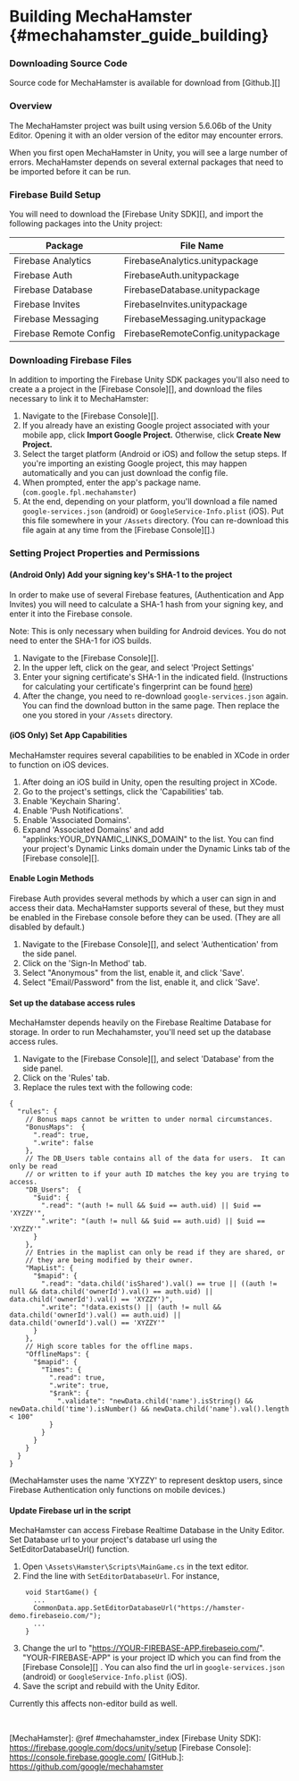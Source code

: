 Building MechaHamster {#mechahamster_guide_building}
================

### Downloading Source Code
Source code for MechaHamster is available for download from [Github.][]

### Overview

The MechaHamster project was built using version 5.6.06b of the Unity
Editor.  Opening it with an older version of the editor may encounter
errors.

When you first open MechaHamster in Unity, you will see a large number
of errors.  MechaHamster depends on several external packages that need
to be imported before it can be run.

### Firebase Build Setup

You will need to download the [Firebase Unity SDK][], and import the following
packages into the Unity project:

| Package | File Name |
|---------|-----------|
| Firebase Analytics | FirebaseAnalytics.unitypackage |
| Firebase Auth | FirebaseAuth.unitypackage |
| Firebase Database | FirebaseDatabase.unitypackage |
| Firebase Invites | FirebaseInvites.unitypackage |
| Firebase Messaging | FirebaseMessaging.unitypackage |
| Firebase Remote Config | FirebaseRemoteConfig.unitypackage |


### Downloading Firebase Files

In addition to importing the Firebase Unity SDK packages
you'll also need to create a a project in the [Firebase Console][], and
download the files necessary to link it to MechaHamster:

1. Navigate to the [Firebase Console][].
2. If you already have an existing Google project associated with your mobile app, click **Import Google Project.** Otherwise, click **Create New Project.**
3. Select the target platform (Android or iOS) and follow the setup steps. If you're importing an existing Google project, this may happen automatically and you can just download the config file.
4. When prompted, enter the app's package name.  (`com.google.fpl.mechahamster`)
5. At the end, depending on your platform, you'll download a file named `google-services.json` (android) or `GoogleService-Info.plist` (iOS).  Put this file somewhere in your `/Assets` directory.  (You can re-download this file again at any time from the [Firebase Console][].)


### Setting Project Properties and Permissions

#### (Android Only) Add your signing key's SHA-1 to the project

In order to make use of several Firebase features, (Authentication and App Invites)
you will need to calculate a SHA-1 hash from your signing key, and
enter it into the Firebase console.

Note:  This is only necessary when building for Android devices.  You do not need to enter the SHA-1 for iOS builds.

1. Navigate to the [Firebase Console][].
2. In the upper left, click on the gear, and select 'Project Settings'
3. Enter your signing certificate's SHA-1 in the indicated field.  (Instructions for
calculating your certificate's fingerprint can be found
[here](https://developers.google.com/android/guides/client-auth))
4. After the change, you need to re-download `google-services.json` again.  You can find the
download button in the same page.  Then replace the one you stored in your `/Assets` directory.


#### (iOS Only) Set App Capabilities

MechaHamster requires several capabilities to be enabled in XCode
in order to function on iOS devices.


1. After doing an iOS build in Unity, open the resulting project in XCode.
2. Go to the project's settings, click the 'Capabilities' tab.
3. Enable 'Keychain Sharing'.
4. Enable 'Push Notifications'.
5. Enable 'Associated Domains'.
6. Expand 'Associated Domains' and add "applinks:YOUR_DYNAMIC_LINKS_DOMAIN"
to the list.  You can find your project's Dynamic Links domain under
the Dynamic Links tab of the [Firebase console][].



#### Enable Login Methods

Firebase Auth provides several methods by which a user can sign in and
access their data.  MechaHamster supports several of these, but they must
be enabled in the Firebase console before they can be used.  (They are all
disabled by default.)

1. Navigate to the [Firebase Console][], and select 'Authentication' from the side panel.
2. Click on the 'Sign-In Method' tab.
3. Select "Anonymous" from the list, enable it, and click 'Save'.
4. Select "Email/Password" from the list, enable it, and click 'Save'.


#### Set up the database access rules

MechaHamster depends heavily on the Firebase Realtime Database for storage.  In order to run
Mechahamster, you'll need set up the database access rules.

1. Navigate to the [Firebase Console][], and select 'Database' from the side panel.
2. Click on the 'Rules' tab.
3. Replace the rules text with the following code:

~~~~
{
  "rules": {
    // Bonus maps cannot be written to under normal circumstances.
    "BonusMaps":  {
      ".read": true,
      ".write": false
    },
    // The DB_Users table contains all of the data for users.  It can only be read
    // or written to if your auth ID matches the key you are trying to access.
    "DB_Users":  {
      "$uid": {
        ".read": "(auth != null && $uid == auth.uid) || $uid == 'XYZZY'",
        ".write": "(auth != null && $uid == auth.uid) || $uid == 'XYZZY'"
      }
    },
    // Entries in the maplist can only be read if they are shared, or
    // they are being modified by their owner.
    "MapList": {
      "$mapid": {
        ".read": "data.child('isShared').val() == true || ((auth != null && data.child('ownerId').val() == auth.uid) || data.child('ownerId').val() == 'XYZZY')",
        ".write": "!data.exists() || (auth != null && data.child('ownerId').val() == auth.uid) || data.child('ownerId').val() == 'XYZZY'"
      }
    },
    // High score tables for the offline maps.
    "OfflineMaps": {
      "$mapid": {
        "Times": {
          ".read": true,
          ".write": true,
          "$rank": {
            ".validate": "newData.child('name').isString() && newData.child('time').isNumber() && newData.child('name').val().length < 100"
          }
        }
      }
    }
  }
}
~~~~

(MechaHamster uses the name 'XYZZY' to represent desktop users,
since Firebase Authentication only functions on mobile devices.)

#### Update Firebase url in the script

MechaHamster can access Firebase Realtime Database in the Unity Editor.  Set Database url to your
project's database url using the SetEditorDatabaseUrl() function.

1. Open `\Assets\Hamster\Scripts\MainGame.cs` in the text editor.
2. Find the line with `SetEditorDatabaseUrl`.  For instance,
~~~~
    void StartGame() {
      ...
      CommonData.app.SetEditorDatabaseUrl("https://hamster-demo.firebaseio.com/");
      ...
    }
~~~~
3. Change the url to "https://YOUR-FIREBASE-APP.firebaseio.com/".  "YOUR-FIREBASE-APP" is your
   project ID which you can find from the [Firebase Console][] .  You can also find the url in
   `google-services.json` (android) or `GoogleService-Info.plist` (iOS).
4. Save the script and rebuild with the Unity Editor.

Currently this affects non-editor build as well.

<br>

  [Firebase]: https://firebase.google.com/docs/
  [Daydream]: https://developers.google.com/vr/daydream/overview
  [Google Daydream]: https://developers.google.com/vr/daydream/overview
  [Google VR SDK for Unity]: https://developers.google.com/vr/unity/
  [MechaHamster]: @ref #mechahamster_index
  [Firebase Unity SDK]: https://firebase.google.com/docs/unity/setup
  [Firebase Console]: https://console.firebase.google.com/
  [GitHub.]: https://github.com/google/mechahamster
